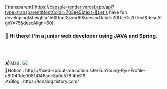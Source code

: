 ![transparent](https://capsule-render.vercel.app/api?type=transparent&fontColor=703ee5&text=🚀Let's have fun developingt&height=150&fontSize=60&desc=Only%20Use%20Text&descAlignY=75&descAlign=60)  
### 👋 Hi there! I'm a junior web developer using JAVA and Spring.  
<br>
<br>
<br>
📬Mail : <a href="mailto:﻿gag7ga@gmail.com?subject=안녕하세요. GitHub에서 보내는 메일입니다." target="_blank">
<img src="https://img.shields.io/badge/gag7ga@gmail.com-#EA4335?style=flat-square&logo=Gmail&logoColor=white&link=gag7ga@gmail.com"/></a>
<br>
🌟Notion : https://fixed-sprout-a1e.notion.site/EunYoung-Ryu-Frofile-c8f040dc00814146adc8a0e578f4b618
<br>
✍️Blog : https://lonalog.tistory.com/  




<!--
**OlttaeMelona/OlttaeMelona** is a ✨ _special_ ✨ repository because its `README.md` (this file) appears on your GitHub profile.

Here are some ideas to get you started:

- 🔭 I’m currently working on ...
- 🌱 I’m currently learning ...
- 👯 I’m looking to collaborate on ...
- 🤔 I’m looking for help with ...
- 💬 Ask me about ...
- 📫 How to reach me: ...
- 😄 Pronouns: ...
- ⚡ Fun fact: ...
-->
